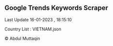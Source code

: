 

## Google Trends Keywords Scraper 
 
Last Update 16-01-2023 , 18:15:10

Country List :
VIETNAM.json



© Abdul Muttaqin 
